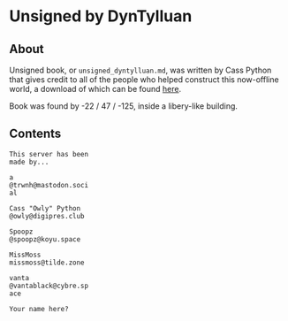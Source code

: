 # Unsigned by DynTylluan

## About
Unsigned book, or `unsigned_dyntylluan.md`, was written by Cass Python that gives credit to all of the people who helped construct this now-offline world, a download of which can be found [here](https://mc.neozones.club/#world-1-17).

Book was found by -22 / 47 / -125, inside a libery-like building.

## Contents
```
This server has been
made by...

a
@trwnh@mastodon.soci
al

Cass "Owly" Python
@owly@digipres.club

Spoopz
@spoopz@koyu.space

MissMoss
missmoss@tilde.zone

vanta
@vantablack@cybre.sp
ace

Your name here?
```